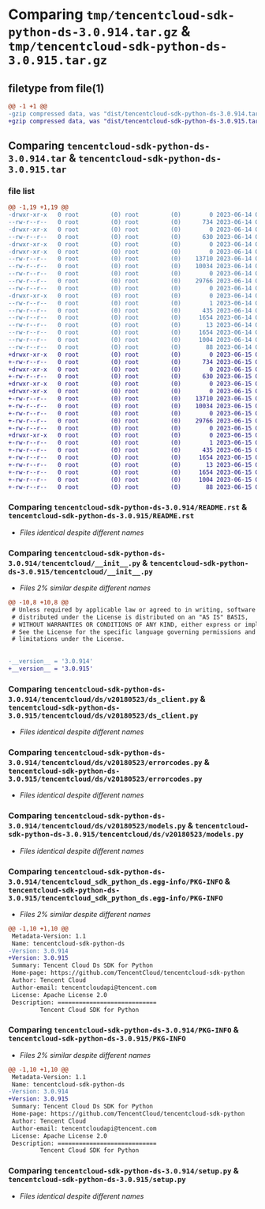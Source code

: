 # Comparing `tmp/tencentcloud-sdk-python-ds-3.0.914.tar.gz` & `tmp/tencentcloud-sdk-python-ds-3.0.915.tar.gz`

## filetype from file(1)

```diff
@@ -1 +1 @@
-gzip compressed data, was "dist/tencentcloud-sdk-python-ds-3.0.914.tar", last modified: Wed Jun 14 00:25:11 2023, max compression
+gzip compressed data, was "dist/tencentcloud-sdk-python-ds-3.0.915.tar", last modified: Thu Jun 15 00:24:20 2023, max compression
```

## Comparing `tencentcloud-sdk-python-ds-3.0.914.tar` & `tencentcloud-sdk-python-ds-3.0.915.tar`

### file list

```diff
@@ -1,19 +1,19 @@
-drwxr-xr-x   0 root         (0) root         (0)        0 2023-06-14 00:25:11.000000 tencentcloud-sdk-python-ds-3.0.914/
--rw-r--r--   0 root         (0) root         (0)      734 2023-06-14 00:25:11.000000 tencentcloud-sdk-python-ds-3.0.914/README.rst
-drwxr-xr-x   0 root         (0) root         (0)        0 2023-06-14 00:25:11.000000 tencentcloud-sdk-python-ds-3.0.914/tencentcloud/
--rw-r--r--   0 root         (0) root         (0)      630 2023-06-14 00:25:11.000000 tencentcloud-sdk-python-ds-3.0.914/tencentcloud/__init__.py
-drwxr-xr-x   0 root         (0) root         (0)        0 2023-06-14 00:25:11.000000 tencentcloud-sdk-python-ds-3.0.914/tencentcloud/ds/
-drwxr-xr-x   0 root         (0) root         (0)        0 2023-06-14 00:25:11.000000 tencentcloud-sdk-python-ds-3.0.914/tencentcloud/ds/v20180523/
--rw-r--r--   0 root         (0) root         (0)    13710 2023-06-14 00:25:11.000000 tencentcloud-sdk-python-ds-3.0.914/tencentcloud/ds/v20180523/ds_client.py
--rw-r--r--   0 root         (0) root         (0)    10034 2023-06-14 00:25:11.000000 tencentcloud-sdk-python-ds-3.0.914/tencentcloud/ds/v20180523/errorcodes.py
--rw-r--r--   0 root         (0) root         (0)        0 2023-06-14 00:25:11.000000 tencentcloud-sdk-python-ds-3.0.914/tencentcloud/ds/v20180523/__init__.py
--rw-r--r--   0 root         (0) root         (0)    29766 2023-06-14 00:25:11.000000 tencentcloud-sdk-python-ds-3.0.914/tencentcloud/ds/v20180523/models.py
--rw-r--r--   0 root         (0) root         (0)        0 2023-06-14 00:25:11.000000 tencentcloud-sdk-python-ds-3.0.914/tencentcloud/ds/__init__.py
-drwxr-xr-x   0 root         (0) root         (0)        0 2023-06-14 00:25:11.000000 tencentcloud-sdk-python-ds-3.0.914/tencentcloud_sdk_python_ds.egg-info/
--rw-r--r--   0 root         (0) root         (0)        1 2023-06-14 00:25:11.000000 tencentcloud-sdk-python-ds-3.0.914/tencentcloud_sdk_python_ds.egg-info/dependency_links.txt
--rw-r--r--   0 root         (0) root         (0)      435 2023-06-14 00:25:11.000000 tencentcloud-sdk-python-ds-3.0.914/tencentcloud_sdk_python_ds.egg-info/SOURCES.txt
--rw-r--r--   0 root         (0) root         (0)     1654 2023-06-14 00:25:11.000000 tencentcloud-sdk-python-ds-3.0.914/tencentcloud_sdk_python_ds.egg-info/PKG-INFO
--rw-r--r--   0 root         (0) root         (0)       13 2023-06-14 00:25:11.000000 tencentcloud-sdk-python-ds-3.0.914/tencentcloud_sdk_python_ds.egg-info/top_level.txt
--rw-r--r--   0 root         (0) root         (0)     1654 2023-06-14 00:25:11.000000 tencentcloud-sdk-python-ds-3.0.914/PKG-INFO
--rw-r--r--   0 root         (0) root         (0)     1004 2023-06-14 00:25:11.000000 tencentcloud-sdk-python-ds-3.0.914/setup.py
--rw-r--r--   0 root         (0) root         (0)       88 2023-06-14 00:25:11.000000 tencentcloud-sdk-python-ds-3.0.914/setup.cfg
+drwxr-xr-x   0 root         (0) root         (0)        0 2023-06-15 00:24:20.000000 tencentcloud-sdk-python-ds-3.0.915/
+-rw-r--r--   0 root         (0) root         (0)      734 2023-06-15 00:24:20.000000 tencentcloud-sdk-python-ds-3.0.915/README.rst
+drwxr-xr-x   0 root         (0) root         (0)        0 2023-06-15 00:24:20.000000 tencentcloud-sdk-python-ds-3.0.915/tencentcloud/
+-rw-r--r--   0 root         (0) root         (0)      630 2023-06-15 00:24:20.000000 tencentcloud-sdk-python-ds-3.0.915/tencentcloud/__init__.py
+drwxr-xr-x   0 root         (0) root         (0)        0 2023-06-15 00:24:20.000000 tencentcloud-sdk-python-ds-3.0.915/tencentcloud/ds/
+drwxr-xr-x   0 root         (0) root         (0)        0 2023-06-15 00:24:20.000000 tencentcloud-sdk-python-ds-3.0.915/tencentcloud/ds/v20180523/
+-rw-r--r--   0 root         (0) root         (0)    13710 2023-06-15 00:24:20.000000 tencentcloud-sdk-python-ds-3.0.915/tencentcloud/ds/v20180523/ds_client.py
+-rw-r--r--   0 root         (0) root         (0)    10034 2023-06-15 00:24:20.000000 tencentcloud-sdk-python-ds-3.0.915/tencentcloud/ds/v20180523/errorcodes.py
+-rw-r--r--   0 root         (0) root         (0)        0 2023-06-15 00:24:20.000000 tencentcloud-sdk-python-ds-3.0.915/tencentcloud/ds/v20180523/__init__.py
+-rw-r--r--   0 root         (0) root         (0)    29766 2023-06-15 00:24:20.000000 tencentcloud-sdk-python-ds-3.0.915/tencentcloud/ds/v20180523/models.py
+-rw-r--r--   0 root         (0) root         (0)        0 2023-06-15 00:24:20.000000 tencentcloud-sdk-python-ds-3.0.915/tencentcloud/ds/__init__.py
+drwxr-xr-x   0 root         (0) root         (0)        0 2023-06-15 00:24:20.000000 tencentcloud-sdk-python-ds-3.0.915/tencentcloud_sdk_python_ds.egg-info/
+-rw-r--r--   0 root         (0) root         (0)        1 2023-06-15 00:24:20.000000 tencentcloud-sdk-python-ds-3.0.915/tencentcloud_sdk_python_ds.egg-info/dependency_links.txt
+-rw-r--r--   0 root         (0) root         (0)      435 2023-06-15 00:24:20.000000 tencentcloud-sdk-python-ds-3.0.915/tencentcloud_sdk_python_ds.egg-info/SOURCES.txt
+-rw-r--r--   0 root         (0) root         (0)     1654 2023-06-15 00:24:20.000000 tencentcloud-sdk-python-ds-3.0.915/tencentcloud_sdk_python_ds.egg-info/PKG-INFO
+-rw-r--r--   0 root         (0) root         (0)       13 2023-06-15 00:24:20.000000 tencentcloud-sdk-python-ds-3.0.915/tencentcloud_sdk_python_ds.egg-info/top_level.txt
+-rw-r--r--   0 root         (0) root         (0)     1654 2023-06-15 00:24:20.000000 tencentcloud-sdk-python-ds-3.0.915/PKG-INFO
+-rw-r--r--   0 root         (0) root         (0)     1004 2023-06-15 00:24:20.000000 tencentcloud-sdk-python-ds-3.0.915/setup.py
+-rw-r--r--   0 root         (0) root         (0)       88 2023-06-15 00:24:20.000000 tencentcloud-sdk-python-ds-3.0.915/setup.cfg
```

### Comparing `tencentcloud-sdk-python-ds-3.0.914/README.rst` & `tencentcloud-sdk-python-ds-3.0.915/README.rst`

 * *Files identical despite different names*

### Comparing `tencentcloud-sdk-python-ds-3.0.914/tencentcloud/__init__.py` & `tencentcloud-sdk-python-ds-3.0.915/tencentcloud/__init__.py`

 * *Files 2% similar despite different names*

```diff
@@ -10,8 +10,8 @@
 # Unless required by applicable law or agreed to in writing, software
 # distributed under the License is distributed on an "AS IS" BASIS,
 # WITHOUT WARRANTIES OR CONDITIONS OF ANY KIND, either express or implied.
 # See the License for the specific language governing permissions and
 # limitations under the License.
 
 
-__version__ = '3.0.914'
+__version__ = '3.0.915'
```

### Comparing `tencentcloud-sdk-python-ds-3.0.914/tencentcloud/ds/v20180523/ds_client.py` & `tencentcloud-sdk-python-ds-3.0.915/tencentcloud/ds/v20180523/ds_client.py`

 * *Files identical despite different names*

### Comparing `tencentcloud-sdk-python-ds-3.0.914/tencentcloud/ds/v20180523/errorcodes.py` & `tencentcloud-sdk-python-ds-3.0.915/tencentcloud/ds/v20180523/errorcodes.py`

 * *Files identical despite different names*

### Comparing `tencentcloud-sdk-python-ds-3.0.914/tencentcloud/ds/v20180523/models.py` & `tencentcloud-sdk-python-ds-3.0.915/tencentcloud/ds/v20180523/models.py`

 * *Files identical despite different names*

### Comparing `tencentcloud-sdk-python-ds-3.0.914/tencentcloud_sdk_python_ds.egg-info/PKG-INFO` & `tencentcloud-sdk-python-ds-3.0.915/tencentcloud_sdk_python_ds.egg-info/PKG-INFO`

 * *Files 2% similar despite different names*

```diff
@@ -1,10 +1,10 @@
 Metadata-Version: 1.1
 Name: tencentcloud-sdk-python-ds
-Version: 3.0.914
+Version: 3.0.915
 Summary: Tencent Cloud Ds SDK for Python
 Home-page: https://github.com/TencentCloud/tencentcloud-sdk-python
 Author: Tencent Cloud
 Author-email: tencentcloudapi@tencent.com
 License: Apache License 2.0
 Description: ============================
         Tencent Cloud SDK for Python
```

### Comparing `tencentcloud-sdk-python-ds-3.0.914/PKG-INFO` & `tencentcloud-sdk-python-ds-3.0.915/PKG-INFO`

 * *Files 2% similar despite different names*

```diff
@@ -1,10 +1,10 @@
 Metadata-Version: 1.1
 Name: tencentcloud-sdk-python-ds
-Version: 3.0.914
+Version: 3.0.915
 Summary: Tencent Cloud Ds SDK for Python
 Home-page: https://github.com/TencentCloud/tencentcloud-sdk-python
 Author: Tencent Cloud
 Author-email: tencentcloudapi@tencent.com
 License: Apache License 2.0
 Description: ============================
         Tencent Cloud SDK for Python
```

### Comparing `tencentcloud-sdk-python-ds-3.0.914/setup.py` & `tencentcloud-sdk-python-ds-3.0.915/setup.py`

 * *Files identical despite different names*

